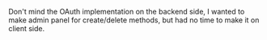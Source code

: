 Don't mind the OAuth implementation on the backend side, I wanted to make admin panel for create/delete methods, but had no time to make it on client side.
